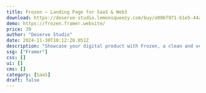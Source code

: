 ```yaml
---
title: Frozen — Landing Page for SaaS & Web3
download: https://deserve-studio.lemonsqueezy.com/buy/a006f971-b1e5-44ac-a083-a3ea130e544b
demo: https://frozen.framer.website/
price: 39
author: "Deserve Studio"
date: 2024-11-30T10:12:28.051Z
description: "Showcase your digital product with Frozen, a clean and versatile Framer template designed for modern SaaS platforms, digital services, tech startups and Web3 applications."
ssg: ["Framer"]
css: []
ui: []
cms: []
category: [SaaS]
draft: false
---
```

